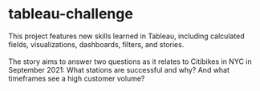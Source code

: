 # tableau-challenge

This project features new skills learned in Tableau, including calculated fields, visualizations, dashboards, filters, and stories. 
<br><br>
The story aims to answer two questions as it relates to Citibikes in NYC in September 2021: What stations are successful and why? And what timeframes see a high customer volume?
